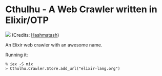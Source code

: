 Cthulhu - A Web Crawler written in Elixir/OTP
=======

![](http://i.imgur.com/rkaKhzN.png)
(Credits: [Hashmatash](http://hashmatash.deviantart.com/))

An Elixir web crawler with an awesome name.

Running it:

```
% iex -S mix
> Cthulhu.Crawler.Store.add_url("elixir-lang.org")
```
